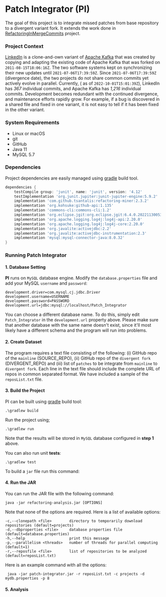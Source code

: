# Patch Integrator (PI)
The goal of this project is to integrate missed patches from base repository to a divergent variant fork. It extends the work done in [RefactoringInMergeCommits](https://github.com/danielogen/RefactoringsInMergeCommits) project.
### Project Context
[LinkedIn](https://github.com/linkedin/kafka) is a clone-and-own variant of [Apache Kafka](https://github.com/apache/kafka) that was created by copying and adapting the existing code of Apache Kafka that was forked on `2011-08-15T18:06:16Z`. The two software systems kept on synchronizing their new updates until `2021-07-06T17:39:59Z`. Since `2021-07-06T17:39:59Z` (divergence date), the two projects do not share common commits yet actively evolve in parallel. Currently, ( as of `2022-10-01T15:01:39Z`), LinkedIn has _367_ individual commits, and Apache Kafka has _1,216_ individual commits. Development becomes redundant with the continued divergence, and maintenance efforts rapidly grow. For example, if a bug is discovered in a shared file and fixed in one variant, it is not easy to tell if it has been fixed in the other variant.

### System Requirements
- Linux or macOS
- git
- GitHub
- Java 11
- MySQL 5.7

### Dependencies
Project dependencies are easily managed using [gradle](https://gradle.org/) build tool.
```groovy
dependencies {
    testCompile group: 'junit', name: 'junit', version: '4.12'
    testImplementation 'org.junit.jupiter:junit-jupiter-engine:5.9.2'
    implementation 'com.github.tsantalis:refactoring-miner:2.3.2'
    implementation 'org.kohsuke:github-api:1.135'
    implementation 'commons-cli:commons-cli:1.2'
    implementation 'org.eclipse.jgit:org.eclipse.jgit:6.4.0.202211300538-r'
    implementation 'org.apache.logging.log4j:log4j-api:2.20.0'
    implementation 'org.apache.logging.log4j:log4j-core:2.20.0'
    implementation 'org.javalite:activejdbc:2.2'
    implementation 'org.javalite:activejdbc-instrumentation:2.3'
    implementation 'mysql:mysql-connector-java:8.0.32'
}
```
### Running Patch Integrator
#### 1. Database Setting
**PI** runs on `MySQL` database engine. Modify the `database.properties` file and add your MySQL `username` and `password`:
```properties
development.driver=com.mysql.cj.jdbc.Driver
development.username=USERNAME
development.password=PASSWORD
development.url=jdbc:mysql://localhost/Patch_Integrator
```
You can choose a different database name. To do this, simply edit `Patch_Integrator` in the `development.url` property above. Please make sure that another database with the same name doesn't exist, since it'll most likely have a different schema and the program will run into problems.

#### 2. Create Dataset
The program requires a text file consisting of the following: (i) GitHub repo of the `mainline` (SOURCE_REPO), (ii) GitHub repo of the `divergent fork` (DIVERGENT_REPO) and (iii) list of `patches` to be integrate from `mainline` to `divergent fork`. Each line in the text file should include the complete URL of repos in common separated format. We have included  a sample of the `reposList.txt` file.

#### 3. Build the Project
PI can be built using [gradle](https://gradle.org/) build tool:
```
.\gradlew build
```
Run the project using;
```
.\gradlew run
```
Note that the results will be stored in `MySQL` database configured in **step 1** above.

You can also run unit **tests**:
```
.\gradlew test
```  
To build a `jar` file run this command:

#### 4. Run the JAR
You can run the JAR file with the following command:
```
java -jar refactoring-analysis.jar [OPTIONS]
```
Note that none of the options are required. Here is a list of available options:

```
-c,--clonepath <file>        directory to temporarily download repositories (default=projects)
-d,--dbproperties <file>     database properties file (default=database.properties)
-h,--help                    print this message
-p,--parallelism <threads>   number of threads for parallel computing (default=1)
-r,--reposfile <file>        list of repositories to be analyzed (default=reposList.txt)
```
Here is an example command with all the options:
```commandline
 java -jar patch-integrator.jar -r reposList.txt -c projects -d mydb.properties -p 8 
```
#### 5. Analysis 

